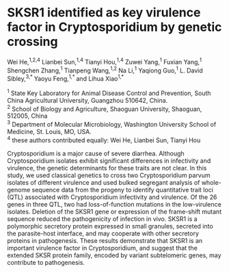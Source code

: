 # SKSR1 identified as key virulence factor in Cryptosporidium by genetic crossing 
Wei He,<sup>1,2,4</sup> Lianbei Sun,<sup>1,4</sup> Tianyi Hou,<sup>1,4</sup> Zuwei Yang,<sup>1</sup> Fuxian Yang,<sup>1</sup> Shengchen Zhang,<sup>1</sup> Tianpeng Wang,<sup>1,2</sup> Na Li,<sup>1</sup> Yaqiong Guo,<sup>1</sup> L. David Sibley,<sup>3,* </sup> Yaoyu Feng,<sup>1,* </sup> and Lihua Xiao<sup>1,*</sup>

<sup>1</sup> State Key Laboratory for Animal Disease Control and Prevention, South China Agricultural University, Guangzhou 510642, China.<br>
<sup>2</sup> School of Biology and Agriculture, Shaoguan University, Shaoguan, 512005, China<br>
<sup>3</sup> Department of Molecular Microbiology, Washington University School of Medicine, St. Louis, MO, USA. <br>
<sup>4</sup> these authors contributed equally: Wei He, Lianbei Sun, Tianyi Hou<br>

Cryptosporidium is a major cause of severe diarrhea. Although Cryptosporidium isolates exhibit significant differences in infectivity and virulence, the genetic determinants for these traits are not clear. In this study, we used classical genetics to cross two Cryptosporidium parvum isolates of different virulence and used bulked segregant analysis of whole-genome sequence data from the progeny to identify quantitative trait loci (QTL) associated with Cryptosporidium infectivity and virulence. Of the 26 genes in three QTL, two had loss-of-function mutations in the low-virulence isolates. Deletion of the SKSR1 gene or expression of the frame-shift mutant sequence reduced the pathogenicity of infection in vivo. SKSR1 is a polymorphic secretory protein expressed in small granules, secreted into the parasite-host interface, and may cooperate with other secretory proteins in pathogenesis. These results demonstrate that SKSR1 is an important virulence factor in Cryptosporidium, and suggest that the extended SKSR protein family, encoded by variant subtelomeric genes, may contribute to pathogenesis.
